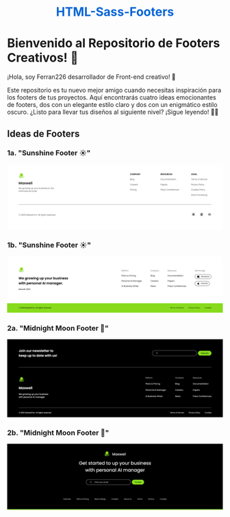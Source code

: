 <h1 align="center" style="color: #0366d6;">
   HTML-Sass-Footers 
</h1>

# Bienvenido al Repositorio de Footers Creativos! 🎨

¡Hola, soy Ferran226 desarrollador de Front-end creativo! 👋

Este repositorio es tu nuevo mejor amigo cuando necesitas inspiración para los footers de tus proyectos. Aquí encontrarás cuatro ideas emocionantes de footers, dos con un elegante estilo claro y dos con un enigmático estilo oscuro. ¿Listo para llevar tus diseños al siguiente nivel? ¡Sigue leyendo! 💼✨

## Ideas de Footers

### 1a. "Sunshine Footer ☀️"

![Sunshine Footer](/img/footer01a_Light.png)

### 1b. "Sunshine Footer ☀️"

![Sunshine Footer](/img/footer01b-Light.png)

### 2a. "Midnight Moon Footer 🌙"

![Midnight Moon Footer](/img/footer01a-Dark.png)

### 2b. "Midnight Moon Footer 🌙"

![Midnight Moon Footer](/img/footer01b-Dark.png)
